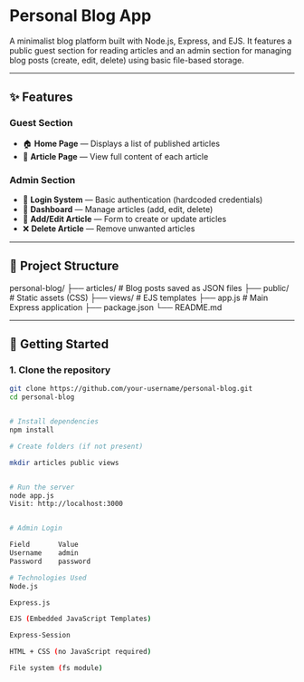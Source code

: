 # Personal Blog App

A minimalist blog platform built with Node.js, Express, and EJS. It features a public guest section for reading articles and an admin section for managing blog posts (create, edit, delete) using basic file-based storage.

---

## ✨ Features

### Guest Section
- 🏠 **Home Page** — Displays a list of published articles
- 📄 **Article Page** — View full content of each article

### Admin Section
- 🔐 **Login System** — Basic authentication (hardcoded credentials)
- 🧾 **Dashboard** — Manage articles (add, edit, delete)
- 📝 **Add/Edit Article** — Form to create or update articles
- ❌ **Delete Article** — Remove unwanted articles

---

## 📁 Project Structure

personal-blog/
├── articles/ # Blog posts saved as JSON files
├── public/ # Static assets (CSS)
├── views/ # EJS templates
├── app.js # Main Express application
├── package.json
└── README.md


---

## 🚀 Getting Started

### 1. Clone the repository

```bash
git clone https://github.com/your-username/personal-blog.git
cd personal-blog


# Install dependencies
npm install

# Create folders (if not present)

mkdir articles public views


# Run the server
node app.js
Visit: http://localhost:3000


# Admin Login

Field	    Value
Username	admin
Password	password

# Technologies Used
Node.js

Express.js

EJS (Embedded JavaScript Templates)

Express-Session

HTML + CSS (no JavaScript required)

File system (fs module)

